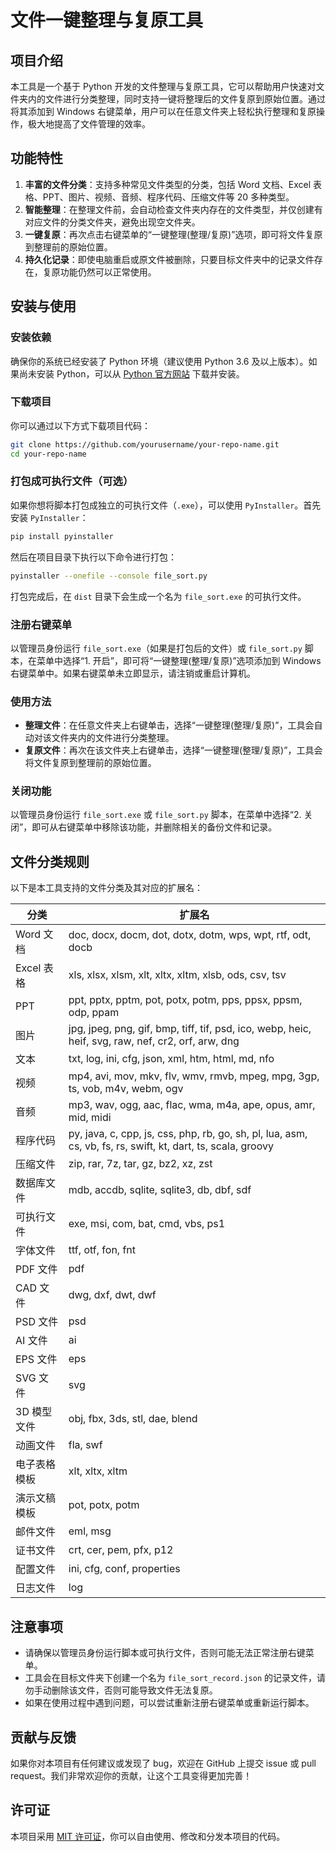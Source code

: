 # 文件一键整理与复原工具

## 项目介绍
本工具是一个基于 Python 开发的文件整理与复原工具，它可以帮助用户快速对文件夹内的文件进行分类整理，同时支持一键将整理后的文件复原到原始位置。通过将其添加到 Windows 右键菜单，用户可以在任意文件夹上轻松执行整理和复原操作，极大地提高了文件管理的效率。

## 功能特性
1. **丰富的文件分类**：支持多种常见文件类型的分类，包括 Word 文档、Excel 表格、PPT、图片、视频、音频、程序代码、压缩文件等 20 多种类型。
2. **智能整理**：在整理文件前，会自动检查文件夹内存在的文件类型，并仅创建有对应文件的分类文件夹，避免出现空文件夹。
3. **一键复原**：再次点击右键菜单的“一键整理(整理/复原)”选项，即可将文件复原到整理前的原始位置。
4. **持久化记录**：即使电脑重启或原文件被删除，只要目标文件夹中的记录文件存在，复原功能仍然可以正常使用。

## 安装与使用

### 安装依赖
确保你的系统已经安装了 Python 环境（建议使用 Python 3.6 及以上版本）。如果尚未安装 Python，可以从 [Python 官方网站](https://www.python.org/downloads/) 下载并安装。

### 下载项目
你可以通过以下方式下载项目代码：
```bash
git clone https://github.com/yourusername/your-repo-name.git
cd your-repo-name
```

### 打包成可执行文件（可选）
如果你想将脚本打包成独立的可执行文件（`.exe`），可以使用 `PyInstaller`。首先安装 `PyInstaller`：
```bash
pip install pyinstaller
```
然后在项目目录下执行以下命令进行打包：
```bash
pyinstaller --onefile --console file_sort.py
```
打包完成后，在 `dist` 目录下会生成一个名为 `file_sort.exe` 的可执行文件。

### 注册右键菜单
以管理员身份运行 `file_sort.exe`（如果是打包后的文件）或 `file_sort.py` 脚本，在菜单中选择“1. 开启”，即可将“一键整理(整理/复原)”选项添加到 Windows 右键菜单中。如果右键菜单未立即显示，请注销或重启计算机。

### 使用方法
- **整理文件**：在任意文件夹上右键单击，选择“一键整理(整理/复原)”，工具会自动对该文件夹内的文件进行分类整理。
- **复原文件**：再次在该文件夹上右键单击，选择“一键整理(整理/复原)”，工具会将文件复原到整理前的原始位置。

### 关闭功能
以管理员身份运行 `file_sort.exe` 或 `file_sort.py` 脚本，在菜单中选择“2. 关闭”，即可从右键菜单中移除该功能，并删除相关的备份文件和记录。

## 文件分类规则
以下是本工具支持的文件分类及其对应的扩展名：

| 分类 | 扩展名 |
| ---- | ---- |
| Word 文档 | doc, docx, docm, dot, dotx, dotm, wps, wpt, rtf, odt, docb |
| Excel 表格 | xls, xlsx, xlsm, xlt, xltx, xltm, xlsb, ods, csv, tsv |
| PPT | ppt, pptx, pptm, pot, potx, potm, pps, ppsx, ppsm, odp, ppam |
| 图片 | jpg, jpeg, png, gif, bmp, tiff, tif, psd, ico, webp, heic, heif, svg, raw, nef, cr2, orf, arw, dng |
| 文本 | txt, log, ini, cfg, json, xml, htm, html, md, nfo |
| 视频 | mp4, avi, mov, mkv, flv, wmv, rmvb, mpeg, mpg, 3gp, ts, vob, m4v, webm, ogv |
| 音频 | mp3, wav, ogg, aac, flac, wma, m4a, ape, opus, amr, mid, midi |
| 程序代码 | py, java, c, cpp, js, css, php, rb, go, sh, pl, lua, asm, cs, vb, fs, rs, swift, kt, dart, ts, scala, groovy |
| 压缩文件 | zip, rar, 7z, tar, gz, bz2, xz, zst |
| 数据库文件 | mdb, accdb, sqlite, sqlite3, db, dbf, sdf |
| 可执行文件 | exe, msi, com, bat, cmd, vbs, ps1 |
| 字体文件 | ttf, otf, fon, fnt |
| PDF 文件 | pdf |
| CAD 文件 | dwg, dxf, dwt, dwf |
| PSD 文件 | psd |
| AI 文件 | ai |
| EPS 文件 | eps |
| SVG 文件 | svg |
| 3D 模型文件 | obj, fbx, 3ds, stl, dae, blend |
| 动画文件 | fla, swf |
| 电子表格模板 | xlt, xltx, xltm |
| 演示文稿模板 | pot, potx, potm |
| 邮件文件 | eml, msg |
| 证书文件 | crt, cer, pem, pfx, p12 |
| 配置文件 | ini, cfg, conf, properties |
| 日志文件 | log |

## 注意事项
- 请确保以管理员身份运行脚本或可执行文件，否则可能无法正常注册右键菜单。
- 工具会在目标文件夹下创建一个名为 `file_sort_record.json` 的记录文件，请勿手动删除该文件，否则可能导致文件无法复原。
- 如果在使用过程中遇到问题，可以尝试重新注册右键菜单或重新运行脚本。

## 贡献与反馈
如果你对本项目有任何建议或发现了 bug，欢迎在 GitHub 上提交 issue 或 pull request。我们非常欢迎你的贡献，让这个工具变得更加完善！

## 许可证
本项目采用 [MIT 许可证](https://opensource.org/licenses/MIT)，你可以自由使用、修改和分发本项目的代码。
